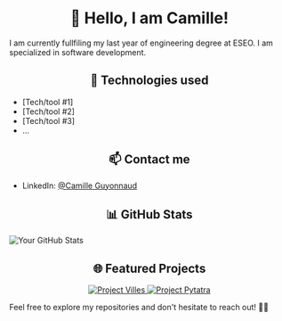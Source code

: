#  <div align="center">👋 Hello, I am Camille! </div>

I am currently fullfiling my last year of engineering degree at ESEO. I am specialized in software development. 

##  <div align="center"> 🔧 Technologies used </div>

- [Tech/tool #1]
- [Tech/tool #2]
- [Tech/tool #3]
- ...

##  <div align="center"> 📫 Contact me </div>

- LinkedIn: [@Camille Guyonnaud](https://www.linkedin.com/in/camille-guyonnaud/)

##  <div align="center"> 📊 GitHub Stats </div>

![Your GitHub Stats](https://github-readme-stats.vercel.app/api?camillegd=your-camillegd&show_icons=true&hide=contribs,prs)

##  <div align="center"> 🌐 Featured Projects </div>

<div align="center">
  <a href="https://github.com/camillegd/projet-villes">
    <img src="https://img.shields.io/badge/Project%20%231-%23E34F26?style=flat-square&logo=github&logoColor=white" alt="Project Villes"/>
  </a>
  <a href="https://github.com/camillegd/pytatra">
    <img src="https://img.shields.io/badge/Project%20%232-%23000000?style=flat-square&logo=github&logoColor=white" alt="Project Pytatra"/>
  </a>
</div>

Feel free to explore my repositories and don't hesitate to reach out! 👨‍💻
